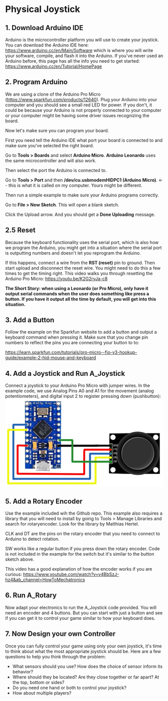 # Physical Joystick

## 1. Download Arduino IDE

Arduino is the microcontroller platform you will use to create your joystick. You can download the Arduino IDE here: https://www.arduino.cc/en/Main/Software which is where you will write your software, compile, and flash it into the Arduino. If you've never used an Arduino before, this page has all the info you need to get started: https://www.arduino.cc/en/Tutorial/HomePage

## 2. Program Arduino

We are using a clone of the Arduino Pro Micro (https://www.sparkfun.com/products/12640). Plug your Arduino into your computer and you should see a small red LED for power. If you don't, it could be because your Arduino is not properly connected to your computer or your computer might be having some driver issues recognizing the board.

Now let's make sure you can program your board.

First you need tell the Arduino IDE what port your board is connected to and make sure you've selected the right board.

Go to **Tools > Boards** and select **Arduino Micro**. **Arduino Leonardo** uses the same microcontroller and will also work.

Then select the port the Arduino is connected to.

Go to **Tools > Port** and then **/dev/cu.usbmodemHIDPC1 (Arduino Micro)**. <-- this is what it is called on my computer. Yours might be different.

Then run a simple example to make sure your Arduino programs correctly.

Go to **File > New Sketch**. This will open a blank sketch.

Click the Upload arrow. And you should get a **Done Uploading** message.

## 2.5 Reset

Because the keyboard functionality uses the serial port, which is also how we program the Arduino, you might get into a situation where the serial port is outputting numbers and doesn't let you reprogram the Arduino.

If this happens, connect a wire from the **RST (reset)** pin to ground. Then start upload and disconnect the reset wire. You might need to do this a few times to get the timing right. This video walks you through resetting the Arduino Pro Micro: https://youtu.be/K2G2ryJa-c8

**The Short Story: when using a Leonardo (or Pro Micro), only have it output serial commands when the user does something like press a button. If you have it output all the time by default, you will get into this situation.**

## 3. Add a Button

Follow the example on the Sparkfun website to add a button and output a keyboard command when pressing it. Make sure that you change pin numbers to reflect the pins you are connecting your button to to:

https://learn.sparkfun.com/tutorials/pro-micro--fio-v3-hookup-guide/example-2-hid-mouse-and-keyboard

## 4. Add a Joystick and Run A_Joystick

Connect a joystick to your Arduino Pro Micro with jumper wires. In the example code, we use Analog Pins A0 and A1 for the movement (analog potentiometers), and digital input 2 to register pressing down (pushbutton):
![Hookup Guide](https://raw.githubusercontent.com/designforphysicalinteraction/design6397project1/refs/heads/main/figures/arduino_pro_micro_joystick_hookup.png)

## 5. Add a Rotary Encoder

Use the example included wih the Github repo. This example also requires a library that you will need to install by going to Tools > Manage Libraries and search for rotaryencoder. Look for the library by Matthias Hertel.

CLK and DT are the pins on the rotary encoder that you need to connect to Arduino to detect rotation.

SW works like a regular button if you press down the rotary encoder. Code is not included in the example for the switch but it's similar to the button sketch above.

This video has a good explanation of how the encoder works if you are curious:
https://www.youtube.com/watch?v=v4BbSzJ-hz4&ab_channel=HowToMechatronics

## 6. Run A_Rotary

Now adapt your electronics to run the A_Joystick code provided. You will need an encoder and 4 buttons. But you can start with just a button and see if you can get it to control your game similar to how your keyboard does.

## 7. Now Design your own Controller

Once you can fully control your game using only your own joystick, it's time to think about what the most appropriate joystick should be. Here are a few questions to help you think through the problem:

- What sensors should you use? How does the choice of sensor inform its behavior?
- Where should they be located? Are they close together or far apart? At the top, bottom or sides?
- Do you need one hand or both to control your joystick?
- How about multiple players?
